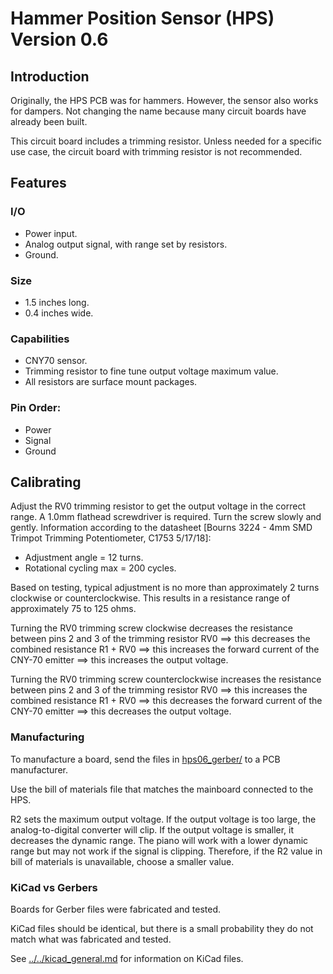 # Hammer Position Sensor (HPS) Version 0.6

## Introduction

Originally, the HPS PCB was for hammers.  However, the sensor also works for dampers.  Not changing the name because many circuit boards have already been built.

This circuit board includes a trimming resistor. Unless needed for a specific use case, the circuit board with trimming resistor is not recommended.

## Features

### I/O
* Power input.
* Analog output signal, with range set by resistors.
* Ground.

### Size
* 1.5 inches long.
* 0.4 inches wide.

### Capabilities
* CNY70 sensor.
* Trimming resistor to fine tune output voltage maximum value.
* All resistors are surface mount packages.

### Pin Order:
* Power
* Signal
* Ground

## Calibrating

Adjust the RV0 trimming resistor to get the output voltage in the correct range. A 1.0mm flathead screwdriver is required. Turn the screw slowly and gently. Information according to the datasheet [Bourns 3224 - 4mm SMD Trimpot Trimming Potentiometer, C1753 5/17/18]:
* Adjustment angle = 12 turns.
* Rotational cycling max = 200 cycles.

Based on testing, typical adjustment is no more than approximately 2 turns clockwise or counterclockwise. This results in a resistance range of approximately 75 to 125 ohms.

Turning the RV0 trimming screw clockwise decreases the resistance between pins 2 and 3 of the trimming resistor RV0 ==> this decreases the combined resistance R1 + RV0 ==> this increases the forward current of the CNY-70 emitter ==> this increases the output voltage.

Turning the RV0 trimming screw counterclockwise increases the resistance between pins 2 and 3 of the trimming resistor RV0 ==> this increases the combined resistance R1 + RV0 ==> this decreases the forward current of the CNY-70 emitter ==> this decreases the output voltage.

### Manufacturing

To manufacture a board, send the files in [hps06_gerber/](hps06_gerber/) to a PCB manufacturer.

Use the bill of materials file that matches the mainboard connected to the HPS.

R2 sets the maximum output voltage. If the output voltage is too large, the analog-to-digital converter will clip. If the output voltage is smaller, it decreases the dynamic range. The piano will work with a lower dynamic range but may not work if the signal is clipping. Therefore, if the R2 value in bill of materials is unavailable, choose a smaller value.

### KiCad vs Gerbers

Boards for Gerber files were fabricated and tested.

KiCad files should be identical, but there is a small probability they do not match what was fabricated and tested.

See [../../kicad_general.md](../../kicad_general.md) for information on KiCad files.